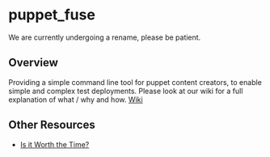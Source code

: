 # puppet_fuse

We are currently undergoing a rename, please be patient.

## Overview
Providing a simple command line tool for puppet content creators, to enable simple and complex test deployments. Please look at our wiki for a full explanation of what / why and how. [Wiki](https://github.com/puppetlabs/puppet_fuse/wiki)

## Other Resources

* [Is it Worth the Time?](https://xkcd.com/1205/)
